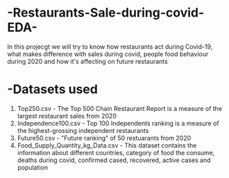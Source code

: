 # -Restaurants-Sale-during-covid-EDA-
In this projecgt we will try to know how restaurants act during Covid-19, what makes difference with sales during covid, people food behaviour during 2020 and how it's affecting on future restaurants

# -Datasets used
1. Top250.csv - The Top 500 Chain Restaurant Report is a measure of the largest restaurant sales from 2020
2. Independence100.csv - Top 100 Independents ranking is a measure of the highest-grossing independent restaurants
3. Future50.csv - "Future ranking" of 50 restuarants from 2020
4. Food_Supply_Quantity_kg_Data.csv - This dataset contains the information about different countries, category of food the consume, deaths during covid, confirmed 
   cased, recovered, active cases and population
